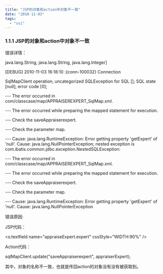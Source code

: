 ```yaml
---
title: "JSP的对象和action中对象不一致"
date: "2010-11-03"
tags: 
  - "ssi"
---
```


### 1.1.1 JSP的对象和action中对象不一致

错误详情：

java.lang.String, java.lang.String, java.lang.Integer\]

\[DEBUG\] 2010-11-03 16:18:10 :{conn-100032} Connection

SqlMapClient operation; uncategorized SQLException for SQL \[\]; SQL state \[null\]; error code \[0\];

\--- The error occurred in com/classcase/map/APPRAISEREXPERT\_SqlMap.xml.

\--- The error occurred while preparing the mapped statement for execution.

\--- Check the saveAppraiserexpert.

\--- Check the parameter map.

\--- Cause: java.lang.RuntimeException: Error getting property 'getExpert' of 'null'. Cause: java.lang.NullPointerException; nested exception is com.ibatis.common.jdbc.exception.NestedSQLException:

\--- The error occurred in com/classcase/map/APPRAISEREXPERT\_SqlMap.xml.

\--- The error occurred while preparing the mapped statement for execution.

\--- Check the saveAppraiserexpert.

\--- Check the parameter map.

\--- Cause: java.lang.RuntimeException: Error getting property 'getExpert' of 'null'. Cause: java.lang.NullPointerException

错误原因:

JSP代码：

<td class="table\_td" width="40%">

<s:textfield name="appraiseExpert.expert" cssStyle="WIDTH:90%" />

</td>

Action代码：

sqlMapClient.update("saveAppraiserexpert", appraiserExpert);

其中，对象的名称不一致，也就是传回action的对象没有没有被获取到。
